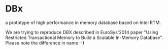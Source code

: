 # DBx
a prototype of high performance in memory database based on Intel RTM.

We are trying to reproduce DBX described in EuroSys'2014 paper "Using Restricted Transactional Memory to Build a Scalable In-Memory Database". Please note the difference in name :-)
